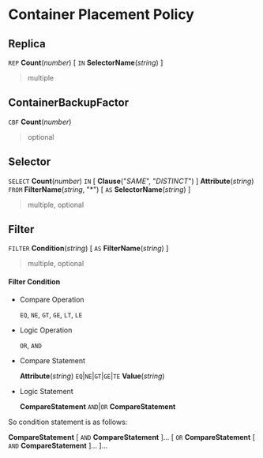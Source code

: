 # Container Placement Policy

## Replica

`REP` **Count**(*number*) [ `IN` **SelectorName**(*string*) ]

> multiple

## ContainerBackupFactor

`CBF` **Count**(*number*)

> optional 

## Selector

`SELECT` **Count**(*number*) `IN` [ **Clause**("*SAME*", "*DISTINCT*") ]  **Attribute**(*string*) `FROM` **FilterName**(*string*, "\*") [ `AS` **SelectorName**(*string*) ]

> multiple, optional 

## Filter

`FILTER` **Condition**(*string*) [ `AS` **FilterName**(*string*) ]

> multiple, optional

#### Filter Condition


  * Compare Operation

    `EQ`, `NE`, `GT`, `GE`, `LT`, `LE` 

  * Logic Operation

    `OR`, `AND`

  * Compare Statement

    **Attribute**(*string*) `EQ`|`NE`|`GT`|`GE`|`TE`  **Value**(*string*)

  * Logic Statement

    **CompareStatement** `AND`|`OR` **CompareStatement**
    
So condition statement is as follows:

 **CompareStatement** [ `AND` **CompareStatement** ]... [ `OR` **CompareStatement** [ `AND` **CompareStatement** ]... ]...




